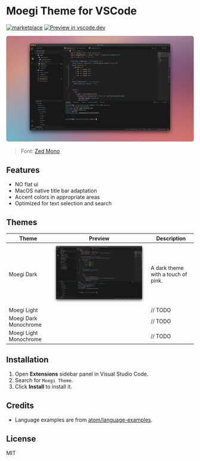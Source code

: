 # Moegi Theme for VSCode

[![marketplace](https://img.shields.io/visual-studio-marketplace/v/ddiu8081.moegi-theme?label=Marketplace&style=for-the-badge)](https://marketplace.visualstudio.com/items?itemName=ddiu8081.moegi-theme)
[![Preview in vscode.dev](https://img.shields.io/badge/preview%20in-vscode.dev-blue?style=for-the-badge)](https://vscode.dev/theme/ddiu8081.moegi-theme)

![Moegi Dark](./images/screenshot.png)

> Font: [Zed Mono](https://github.com/zed-industries/zed-fonts)

## Features

- NO flat ui
- MacOS native title bar adaptation
- Accent colors in appropriate areas
- Optimized for text selection and search

## Themes

| Theme | Preview | Description |
| --- | --- | --- |
| Moegi Dark | ![Moegi Dark](./images/moegi-dark.png) | A dark theme with a touch of pink. |
| Moegi Light |  | // TODO |
| Moegi Dark Monochrome |  | // TODO |
| Moegi Light Monochrome |  | // TODO |

## Installation

1. Open **Extensions** sidebar panel in Visual Studio Code.
2. Search for `Moegi Theme`.
3. Click **Install** to install it.

## Credits

- Language examples are from [atom/language-examples](https://github.com/atom/language-examples).

## License

MIT
